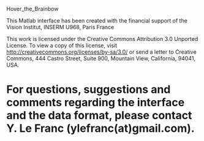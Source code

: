 Hover_the_Brainbow

This Matlab interface has been created with the financial support of the Vision Institut, INSERM U968, Paris France

This work is licensed under the Creative Commons Attribution 3.0 Unported License. 
To view a copy of this license, visit http://creativecommons.org/licenses/by-sa/3.0/ or send a letter to Creative Commons, 
444 Castro Street, Suite 900, Mountain View, California, 94041, USA.

For questions, suggestions and comments regarding the interface and the data format, please contact Y. Le Franc (ylefranc(at)gmail.com).
==================